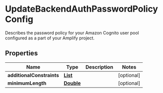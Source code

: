 

# UpdateBackendAuthPasswordPolicyConfig

Describes the password policy for your Amazon Cognito user pool configured as a part of your Amplify project.

## Properties

| Name | Type | Description | Notes |
|------------ | ------------- | ------------- | -------------|
|**additionalConstraints** | [**List**](List.md) |  |  [optional] |
|**minimumLength** | [**Double**](Double.md) |  |  [optional] |



